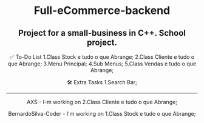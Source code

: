 <div align="center">
  
# Full-eCommerce-backend
Project for a small-business in C++. School project.
---

✅ To-Do List 
1.Class Stock e tudo o que Abrange;
2.Class Cliente e tudo o que Abrange;
3.Menu Principal;
4.Sub Menus;
5.Class Vendas e tudo o que Abrange;


🛠 Extra Tasks
1.Search Bar;


---

AXS - I-m working on 2.Class Cliente e tudo o que Abrange;
<p>
BernardoSilva-Coder - I'm working on 1.Class Stock e tudo o que Abrange;
